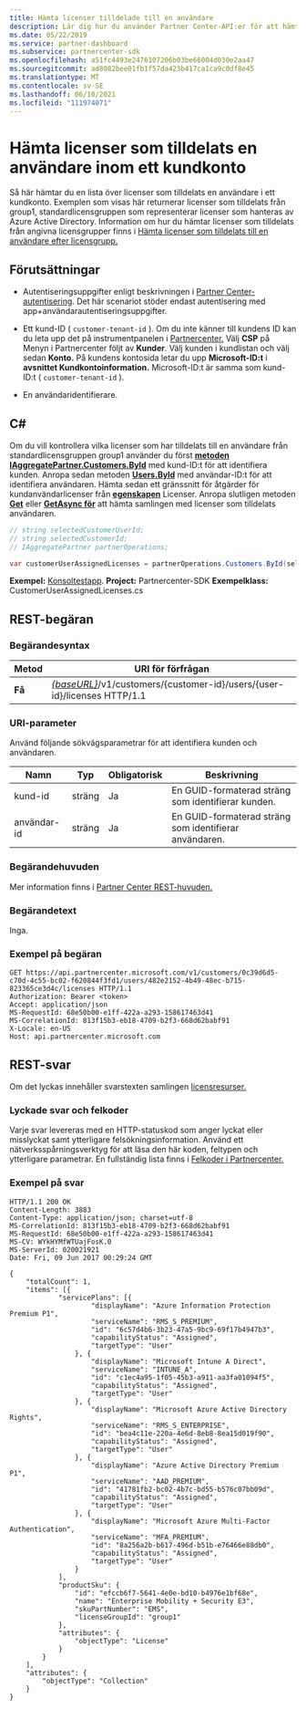 ```yaml
---
title: Hämta licenser tilldelade till en användare
description: Lär dig hur du använder Partner Center-API:er för att hämta en lista över licenser som tilldelats till en användare i ett kundkonto.
ms.date: 05/22/2019
ms.service: partner-dashboard
ms.subservice: partnercenter-sdk
ms.openlocfilehash: a51fc4493e2476107206b03be66004d030e2aa47
ms.sourcegitcommit: ad8082bee01fb1f57da423b417ca1ca9c0df8e45
ms.translationtype: MT
ms.contentlocale: sv-SE
ms.lasthandoff: 06/10/2021
ms.locfileid: "111974071"
---
```

# <a name="get-licenses-assigned-to-a-user-within-a-customer-account"></a>Hämta licenser som tilldelats en användare inom ett kundkonto

Så här hämtar du en lista över licenser som tilldelats en användare i ett kundkonto. Exemplen som visas här returnerar licenser som tilldelats från group1, standardlicensgruppen som representerar licenser som hanteras av Azure Active Directory. Information om hur du hämtar licenser som tilldelats från angivna licensgrupper finns i [Hämta licenser som tilldelats till en användare efter licensgrupp.](get-licenses-assigned-to-a-user-by-license-group.md)

## <a name="prerequisites"></a>Förutsättningar

- Autentiseringsuppgifter enligt beskrivningen i [Partner Center-autentisering](partner-center-authentication.md). Det här scenariot stöder endast autentisering med app+användarautentiseringsuppgifter.

- Ett kund-ID ( `customer-tenant-id` ). Om du inte känner till kundens ID kan du leta upp det på instrumentpanelen i [Partnercenter.](https://partner.microsoft.com/dashboard) Välj **CSP** på Menyn i Partnercenter följt av **Kunder**. Välj kunden i kundlistan och välj sedan **Konto.** På kundens kontosida letar du upp **Microsoft-ID:t** i **avsnittet Kundkontoinformation.** Microsoft-ID:t är samma som kund-ID:t ( `customer-tenant-id` ).

- En användaridentifierare.

## <a name="c"></a>C\#

Om du vill kontrollera vilka licenser som har tilldelats till en användare från standardlicensgruppen group1 använder du först [**metoden IAggregatePartner.Customers.ById**](/dotnet/api/microsoft.store.partnercenter.customers.icustomercollection.byid) med kund-ID:t för att identifiera kunden. Anropa sedan metoden [**Users.ById**](/dotnet/api/microsoft.store.partnercenter.customerusers.icustomerusercollection.byid) med användar-ID:t för att identifiera användaren. Hämta sedan ett gränssnitt för åtgärder för kundanvändarlicenser från [**egenskapen**](/dotnet/api/microsoft.store.partnercenter.customerusers.icustomeruser.licenses) Licenser. Anropa slutligen metoden [**Get**](/dotnet/api/microsoft.store.partnercenter.customerusers.icustomeruserlicensecollection.get) eller [**GetAsync för**](/dotnet/api/microsoft.store.partnercenter.customerusers.icustomeruserlicensecollection.getasync) att hämta samlingen med licenser som tilldelats användaren.

``` csharp
// string selectedCustomerUserId;
// string selectedCustomerId;
// IAggregatePartner partnerOperations;

var customerUserAssignedLicenses = partnerOperations.Customers.ById(selectedCustomerId).Users.ById(selectedCustomerUserId).Licenses.Get();
```

**Exempel:** [Konsoltestapp](console-test-app.md). **Project:** Partnercenter-SDK **Exempelklass:** CustomerUserAssignedLicenses.cs

## <a name="rest-request"></a>REST-begäran

### <a name="request-syntax"></a>Begärandesyntax

| Metod  | URI för förfrågan                                                                                              |
|---------|----------------------------------------------------------------------------------------------------------|
| **Få** | [*{baseURL}*](partner-center-rest-urls.md)/v1/customers/{customer-id}/users/{user-id}/licenses HTTP/1.1 |

### <a name="uri-parameter"></a>URI-parameter

Använd följande sökvägsparametrar för att identifiera kunden och användaren.

| Namn        | Typ   | Obligatorisk | Beskrivning                                           |
|-------------|--------|----------|-------------------------------------------------------|
| kund-id | sträng | Ja      | En GUID-formaterad sträng som identifierar kunden. |
| användar-id     | sträng | Ja      | En GUID-formaterad sträng som identifierar användaren.     |

### <a name="request-headers"></a>Begärandehuvuden

Mer information finns i [Partner Center REST-huvuden.](headers.md)

### <a name="request-body"></a>Begärandetext

Inga.

### <a name="request-example"></a>Exempel på begäran

```http
GET https://api.partnercenter.microsoft.com/v1/customers/0c39d6d5-c70d-4c55-bc02-f620844f3fd1/users/482e2152-4b49-48ec-b715-823365ce3d4c/licenses HTTP/1.1
Authorization: Bearer <token>
Accept: application/json
MS-RequestId: 68e50b00-e1ff-422a-a293-158617463d41
MS-CorrelationId: 813f15b3-eb18-4709-b2f3-668d62babf91
X-Locale: en-US
Host: api.partnercenter.microsoft.com
```

## <a name="rest-response"></a>REST-svar

Om det lyckas innehåller svarstexten samlingen [licensresurser.](license-resources.md#license)

### <a name="response-success-and-error-codes"></a>Lyckade svar och felkoder

Varje svar levereras med en HTTP-statuskod som anger lyckat eller misslyckat samt ytterligare felsökningsinformation. Använd ett nätverksspårningsverktyg för att läsa den här koden, feltypen och ytterligare parametrar. En fullständig lista finns i [Felkoder i Partnercenter.](error-codes.md)

### <a name="response-example"></a>Exempel på svar

```http
HTTP/1.1 200 OK
Content-Length: 3883
Content-Type: application/json; charset=utf-8
MS-CorrelationId: 813f15b3-eb18-4709-b2f3-668d62babf91
MS-RequestId: 68e50b00-e1ff-422a-a293-158617463d41
MS-CV: WYkHYMfWTUajFosK.0
MS-ServerId: 020021921
Date: Fri, 09 Jun 2017 00:29:24 GMT

{
    "totalCount": 1,
    "items": [{
            "servicePlans": [{
                    "displayName": "Azure Information Protection Premium P1",
                    "serviceName": "RMS_S_PREMIUM",
                    "id": "6c57d4b6-3b23-47a5-9bc9-69f17b4947b3",
                    "capabilityStatus": "Assigned",
                    "targetType": "User"
                }, {
                    "displayName": "Microsoft Intune A Direct",
                    "serviceName": "INTUNE_A",
                    "id": "c1ec4a95-1f05-45b3-a911-aa3fa01094f5",
                    "capabilityStatus": "Assigned",
                    "targetType": "User"
                }, {
                    "displayName": "Microsoft Azure Active Directory Rights",
                    "serviceName": "RMS_S_ENTERPRISE",
                    "id": "bea4c11e-220a-4e6d-8eb8-8ea15d019f90",
                    "capabilityStatus": "Assigned",
                    "targetType": "User"
                }, {
                    "displayName": "Azure Active Directory Premium P1",
                    "serviceName": "AAD_PREMIUM",
                    "id": "41781fb2-bc02-4b7c-bd55-b576c07bb09d",
                    "capabilityStatus": "Assigned",
                    "targetType": "User"
                }, {
                    "displayName": "Microsoft Azure Multi-Factor Authentication",
                    "serviceName": "MFA_PREMIUM",
                    "id": "8a256a2b-b617-496d-b51b-e76466e88db0",
                    "capabilityStatus": "Assigned",
                    "targetType": "User"
                }
            ],
            "productSku": {
                "id": "efccb6f7-5641-4e0e-bd10-b4976e1bf68e",
                "name": "Enterprise Mobility + Security E3",
                "skuPartNumber": "EMS",
                "licenseGroupId": "group1"
            },
            "attributes": {
                "objectType": "License"
            }
        }
    ],
    "attributes": {
        "objectType": "Collection"
    }
}
```